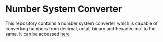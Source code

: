 # Number System Converter
This repository contains a number system converter which is capable of converting numbers from decimal, octal, binary and hexadecimal to the same. It can be accessed [here](https://kaburaj.github.io/number-system-converter/)
